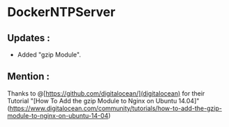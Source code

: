# DockerNTPServer

## Updates : 
 - Added "gzip Module". 
 
## Mention : 

Thanks to @[https://github.com/digitalocean/](digitalocean) for their Tutorial "[How To Add the gzip Module to Nginx on Ubuntu 14.04]"(https://www.digitalocean.com/community/tutorials/how-to-add-the-gzip-module-to-nginx-on-ubuntu-14-04)
